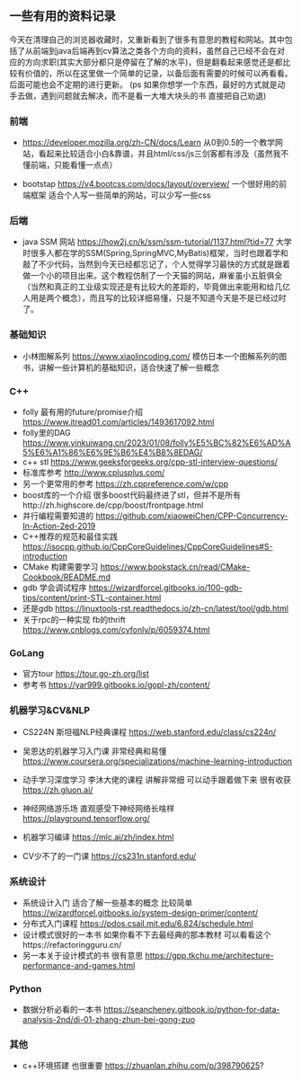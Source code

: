 ## 一些有用的资料记录

今天在清理自己的浏览器收藏时，又重新看到了很多有意思的教程和网站。其中包括了从前端到java后端再到cv算法之类各个方向的资料，虽然自己已经不会在对应的方向求职(其实大部分都只是停留在了解的水平)，但是翻看起来感觉还是都比较有价值的，所以在这里做一个简单的记录，以备后面有需要的时候可以再看看。后面可能也会不定期的进行更新。
(ps 如果你想学一个东西，最好的方式就是动手去做，遇到问题就去解决，而不是看一大堆大块头的书 直接把自己劝退)

### 前端

*   <https://developer.mozilla.org/zh-CN/docs/Learn> 从0到0.5的一个教学网站，看起来比较适合小白&靠谱，并且html/css/js三剑客都有涉及（虽然我不懂前端，只能看懂一点点）

*   bootstap <https://v4.bootcss.com/docs/layout/overview/>  一个很好用的前端框架 适合个人写一些简单的网站，可以少写一些css

### 后端
*   java SSM 网站 <https://how2j.cn/k/ssm/ssm-tutorial/1137.html?tid=77> 大学时很多人都在学的SSM(Spring,SpringMVC,MyBatis)框架，当时也跟着学和敲了不少代码，当然到今天已经都忘记了，个人觉得学习最快的方式就是跟着做一个小的项目出来。这个教程仿制了一个天猫的网站，麻雀虽小五脏俱全（当然和真正的工业级实现还是有比较大的差距的，毕竟做出来能用和给几亿人用是两个概念），而且写的比较详细易懂，只是不知道今天是不是已经过时了。

### 基础知识
*   小林图解系列 <https://www.xiaolincoding.com/> 模仿日本一个图解系列的图书，讲解一些计算机的基础知识，适合快速了解一些概念

### C++
*   folly 最有用的future/promise介绍 <https://www.itread01.com/articles/1493617092.html>
*   folly里的DAG <https://www.yinkuiwang.cn/2023/01/08/folly%E5%BC%82%E6%AD%A5%E6%A1%86%E6%9E%B6%E4%B8%8EDAG/>
*   c++ stl https://www.geeksforgeeks.org/cpp-stl-interview-questions/
*   标准库参考 http://www.cplusplus.com/
*   另一个更常用的参考 https://zh.cppreference.com/w/cpp
*   boost库的一个介绍 很多boost代码最终进了stl，但并不是所有http://zh.highscore.de/cpp/boost/frontpage.html
*   并行编程需要知道的 https://github.com/xiaoweiChen/CPP-Concurrency-In-Action-2ed-2019
*   C++推荐的规范和最佳实践 https://isocpp.github.io/CppCoreGuidelines/CppCoreGuidelines#S-introduction
*   CMake 构建需要学习 https://www.bookstack.cn/read/CMake-Cookbook/README.md
*   gdb 学会调试程序 https://wizardforcel.gitbooks.io/100-gdb-tips/content/print-STL-container.html
*   还是gdb https://linuxtools-rst.readthedocs.io/zh-cn/latest/tool/gdb.html
*   关于rpc的一种实现 fb的thrift https://www.cnblogs.com/cyfonly/p/6059374.html

### GoLang
- 官方tour https://tour.go-zh.org/list
- 参考书 https://yar999.gitbooks.io/gopl-zh/content/
  
### 机器学习&CV\&NLP

*   CS224N 斯坦福NLP经典课程 <https://web.stanford.edu/class/cs224n/>

*   吴恩达的机器学习入门课 非常经典和易懂 <https://www.coursera.org/specializations/machine-learning-introduction>

*   动手学习深度学习 李沐大佬的课程 讲解非常细 可以动手跟着做下来 很有收获 <https://zh.gluon.ai/>

*   神经网络游乐场 直观感受下神经网络长啥样 <https://playground.tensorflow.org/>
*   机器学习编译 https://mlc.ai/zh/index.html
*   CV少不了的一门课 https://cs231n.stanford.edu/

### 系统设计

*   系统设计入门 适合了解一些基本的概念 比较简单 <https://wizardforcel.gitbooks.io/system-design-primer/content/>
*   分布式入门课程 https://pdos.csail.mit.edu/6.824/schedule.html
*   设计模式很好的一本书 如果你看不下去最经典的那本教材 可以看看这个https://refactoringguru.cn/
*   另一本关于设计模式的书 很有意思 https://gpp.tkchu.me/architecture-performance-and-games.html

### Python
- 数据分析必看的一本书 https://seancheney.gitbook.io/python-for-data-analysis-2nd/di-01-zhang-zhun-bei-gong-zuo

### 其他
- c++环境搭建 也很重要 https://zhuanlan.zhihu.com/p/398790625?